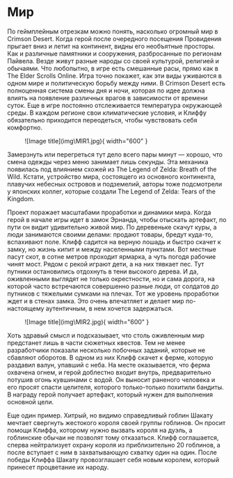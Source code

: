 # Мир


<div class="grid cards" markdown>

По геймплейным отрезкам можно понять, насколько огромный мир в Crimson Desert. Когда герой после очередного посещения Провидения прыгает вниз и летит на континент, видны его необъятные просторы. Как и различные памятники и сооружения, разбросанные по регионам Пайвела. Везде живут разные народы со своей культурой, религией и обычаями. Что любопытно, в игре есть смешанные расы, прямо как в The Elder Scrolls Online. Игра точно покажет, как эти виды уживаются в одном мире и политическую борьбу между ними.
В Crimson Desert есть полноценная система смены дня и ночи, которая по идее должна влиять на появление различных врагов в зависимости от времени суток. Еще в игре постоянно отслеживается температура окружающей среды. В каждом регионе свои климатические условия, и Клиффу обязательно приходится переодеться, чтобы чувствовать себя комфортно.

<figure markdown="span">
  ![Image title](img\MIR1.jpg){ width="600" }
</figure>

</div>

Замерзнуть или перегреться тут дело всего пары минут — хорошо, что смена одежды через меню занимает лишь секунды. Эта механика появилась под влиянием схожей из The Legend of Zelda: Breath of the Wild. Кстати, устройство мира, состоящего из основного континента, плавучих небесных островов и подземелий, авторы тоже подсмотрели у японских коллег, которые создали The Legend of Zelda: Tears of the Kingdom.

<div class="grid cards" markdown>

Проект поражает масштабами проработки и динамики мира. Когда герой в начале игры идет в замок Эрнанда, чтобы отыскать артефакт, по пути он видит удивительно живой мир. По деревеньке скачут куры, а люди занимаются своими делами: продают товары, бредут куда-то, вспахивают поле. Клифф садится на верную лошадь и быстро скачет к замку, но жизнь кипит и между населенными пунктами. Вот местные пасут скот, в сотне метров проходит ярмарка, а чуть погодя рабочие чинят мост. Рядом с рекой играют дети, а на них тявкает пес. Тут путники остановились отдохнуть в тени высокого дерева.
И да, оживленными выглядят не только окрестности, но и сама дорога, на которой часто встречаются совершенно разные люди, от солдатов до путников с тяжелыми сумками на плечах. Тот же уровень проработки ждет и в стенах замка. Это очень впечатляет и делает мир по-настоящему аутентичным, в нем хочется задержаться.

<figure markdown="span">
  ![Image title](img\MIR2.jpg){ width="600" }
</figure>

</div>

Хоть здравый смысл и подсказывает, что столь оживленным мир предстанет лишь в части сюжетных квестов. Тем не менее разработчики показали несколько побочных заданий, которые не сбавляют оборотов. В одном из них Клифф скачет к ферме, которую раздавил валун, упавший с неба. На месте оказывается, что ферма охвачена огнем, и герой доблестно входит внутрь, предварительно потушив огонь кувшинами с водой. Он выносит раненого человека и его просят спасти целителя, которого только-только похитили бандиты. В награду герой получает артефакт, который нужен для выполнения основной цели.

Еще один пример. Хитрый, но видимо справедливый гоблин Шакату мечтает свергнуть жестокого короля своей группы гоблинов. Он просит помощи Клиффа, которому нужно вызвать короля на дуэль, а гоблинские обычаи не позволят тому отказаться. Клифф соглашается, сперва нейтрализует охрану короля из приблизительно 20 гоблинов, а после вступает с ним в захватывающую схватку один на один. После победы Клиффа Шакату провозглашает себя новым королем, который принесет процветание их народу.
